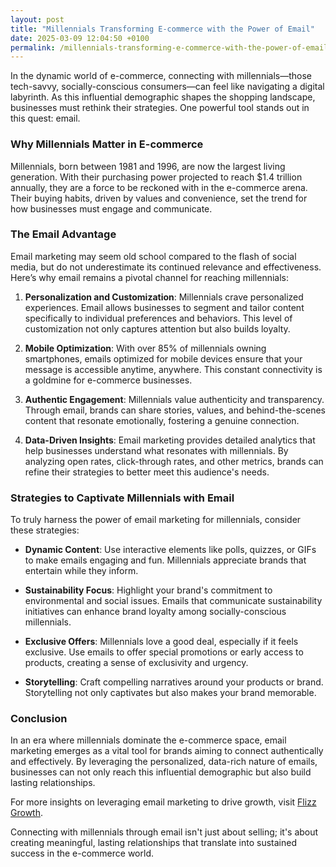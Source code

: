 ```yaml
---
layout: post
title: "Millennials Transforming E-commerce with the Power of Email"
date: 2025-03-09 12:04:50 +0100
permalink: /millennials-transforming-e-commerce-with-the-power-of-email/
---
```



In the dynamic world of e-commerce, connecting with millennials—those tech-savvy, socially-conscious consumers—can feel like navigating a digital labyrinth. As this influential demographic shapes the shopping landscape, businesses must rethink their strategies. One powerful tool stands out in this quest: email. 

### Why Millennials Matter in E-commerce

Millennials, born between 1981 and 1996, are now the largest living generation. With their purchasing power projected to reach $1.4 trillion annually, they are a force to be reckoned with in the e-commerce arena. Their buying habits, driven by values and convenience, set the trend for how businesses must engage and communicate.

### The Email Advantage

Email marketing may seem old school compared to the flash of social media, but do not underestimate its continued relevance and effectiveness. Here’s why email remains a pivotal channel for reaching millennials:

1. **Personalization and Customization**: Millennials crave personalized experiences. Email allows businesses to segment and tailor content specifically to individual preferences and behaviors. This level of customization not only captures attention but also builds loyalty.

2. **Mobile Optimization**: With over 85% of millennials owning smartphones, emails optimized for mobile devices ensure that your message is accessible anytime, anywhere. This constant connectivity is a goldmine for e-commerce businesses.

3. **Authentic Engagement**: Millennials value authenticity and transparency. Through email, brands can share stories, values, and behind-the-scenes content that resonate emotionally, fostering a genuine connection.

4. **Data-Driven Insights**: Email marketing provides detailed analytics that help businesses understand what resonates with millennials. By analyzing open rates, click-through rates, and other metrics, brands can refine their strategies to better meet this audience's needs.

### Strategies to Captivate Millennials with Email

To truly harness the power of email marketing for millennials, consider these strategies:

- **Dynamic Content**: Use interactive elements like polls, quizzes, or GIFs to make emails engaging and fun. Millennials appreciate brands that entertain while they inform.

- **Sustainability Focus**: Highlight your brand's commitment to environmental and social issues. Emails that communicate sustainability initiatives can enhance brand loyalty among socially-conscious millennials.

- **Exclusive Offers**: Millennials love a good deal, especially if it feels exclusive. Use emails to offer special promotions or early access to products, creating a sense of exclusivity and urgency.

- **Storytelling**: Craft compelling narratives around your products or brand. Storytelling not only captivates but also makes your brand memorable.

### Conclusion

In an era where millennials dominate the e-commerce space, email marketing emerges as a vital tool for brands aiming to connect authentically and effectively. By leveraging the personalized, data-rich nature of emails, businesses can not only reach this influential demographic but also build lasting relationships. 

For more insights on leveraging email marketing to drive growth, visit [Flizz Growth](https://flizzgrowth.com).

Connecting with millennials through email isn't just about selling; it's about creating meaningful, lasting relationships that translate into sustained success in the e-commerce world.